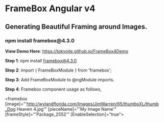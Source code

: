 <h1>FrameBox Angular v4</h1>

<h2>Generating Beautiful Framing around Images.</h2>
<h3>npm install framebox@4.3.0</h3>

<b>View Demo Here</b>: https://tokyoite.github.io/FrameBox4Demo

<b>Step 1</b>: npm install framebox@4.3.0

<b>Step 2</b>: import { FrameBoxModule } from 'framebox';

<b>Step 3</b>: Add FrameBoxModule to @ngModule imports.

<b>Step 4</b>: Framebox component usage as follows,

<framebox [image]="'http://wylandflorida.com/Images/JimWarren/65/thumbsXL/thumb_Dog Heaven 4.jpg'" [pieceName]="'My Image Name'" [frameStyle]="'Package_2552'" [EnableSelection]="true">
